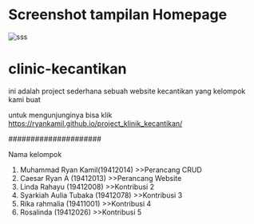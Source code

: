 # Screenshot tampilan Homepage

![sss](https://user-images.githubusercontent.com/74499556/142659568-4d71fbaf-8440-4553-b4f8-12dabea36947.png)

# clinic-kecantikan

ini adalah project sederhana sebuah website kecantikan yang kelompok kami buat

untuk mengunjunginya bisa klik https://ryankamil.github.io/project_klinik_kecantikan/

#####################

Nama kelompok

1. Muhammad Ryan Kamil(19412014) >>Perancang CRUD
2. Caesar Ryan A (19412013) >>Perancang Website
3. Linda Rahayu (19412008) >>Kontribusi 2
4. Syarkiah Aulia Tubaka (19412078) >>Kontribusi 3
5. Rika rahmalia (19411001) >>Kontribusi 4
6. Rosalinda (19412026) >>Kontribusi 5
